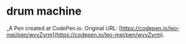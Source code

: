 # drum machine
 _A Pen created at CodePen.io. Original URL: [https://codepen.io/leo-mei/pen/wvvZvrm](https://codepen.io/leo-mei/pen/wvvZvrm).

 
